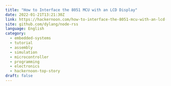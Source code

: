 ```yaml
---
title: "How to Interface the 8051 MCU with an LCD Display"
date: 2022-01-21T13:21:30Z
link: https://hackernoon.com/how-to-interface-the-8051-mcu-with-an-lcd-display?source=rss&utm_medium=RSS&utm_source=news.12bit.vn
site: github.com/dylang/node-rss
language: English
category:
  - embedded-systems
  - tutorial
  - assembly
  - simulation
  - microcontroller
  - programming
  - electronics
  - hackernoon-top-story
draft: false
---
```

